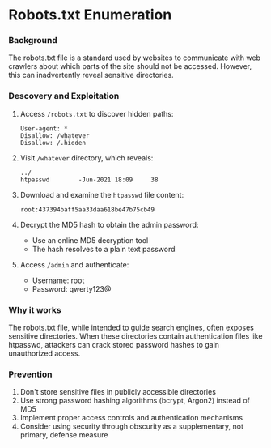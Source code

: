 # Robots.txt Enumeration

### Background
The robots.txt file is a standard used by websites to communicate with web crawlers about which parts of the site should not be accessed. However, this can inadvertently reveal sensitive directories.

### Descovery and Exploitation
1. Access `/robots.txt` to discover hidden paths:
    ```
    User-agent: *
    Disallow: /whatever
    Disallow: /.hidden
    ```

2. Visit `/whatever` directory, which reveals:
    ```
    ../
    htpasswd        -Jun-2021 18:09     38
    ```

3. Download and examine the `htpasswd` file content:
    ```
    root:437394baff5aa33daa618be47b75cb49
    ```

4. Decrypt the MD5 hash to obtain the admin password:
    - Use an online MD5 decryption tool
    - The hash resolves to a plain text password

5. Access `/admin` and authenticate:
    - Username: root
    - Password: qwerty123@

### Why it works
The robots.txt file, while intended to guide search engines, often exposes sensitive directories. When these directories contain authentication files like htpasswd, attackers can crack stored password hashes to gain unauthorized access.

### Prevention
1. Don't store sensitive files in publicly accessible directories
2. Use strong password hashing algorithms (bcrypt, Argon2) instead of MD5
3. Implement proper access controls and authentication mechanisms
4. Consider using security through obscurity as a supplementary, not primary, defense measure